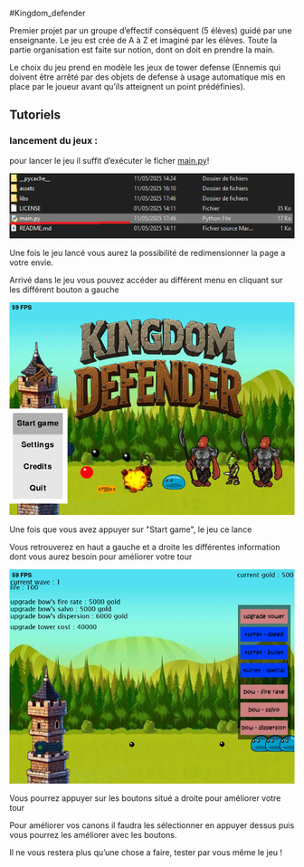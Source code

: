 #Kingdom_defender

Premier projet par un groupe d’effectif conséquent (5 élèves) guidé par une enseignante. Le jeu est crée de A à Z et imaginé par les élèves. Toute la partie organisation est faite sur notion, dont on doit en prendre la main. 

Le choix du jeu prend en modèle les jeux de tower defense (Ennemis qui doivent être arrêté par des objets de defense à usage automatique mis en place par le joueur avant qu’ils atteignent un point prédéfinies).

## Tutoriels

### lancement du jeux : 
pour lancer le jeu il suffit d’exécuter le ficher [main.py](main.py)!

![fichier](https://github.com/JeanChipo/Kingdom_Defender/blob/main/tutoriel/fichier.png)

Une fois le jeu lancé vous aurez la possibilité de redimensionner la page a votre envie.

Arrivé dans le jeu vous pouvez accéder au différent menu en cliquant sur les différent bouton a gauche

![menu](https://github.com/JeanChipo/Kingdom_Defender/blob/main/tutoriel/menu.png)

Une fois que vous avez appuyer sur "Start game", le jeu ce lance

Vous retrouverez en haut a gauche et a droite les différentes information dont vous aurez besoin pour améliorer votre tour

![game](https://github.com/JeanChipo/Kingdom_Defender/blob/main/tutoriel/game.png)

Vous pourrez appuyer sur les boutons situé a droite pour améliorer votre tour

Pour améliorer vos canons il faudra les sélectionner en appuyer dessus puis vous pourrez les améliorer avec les boutons.

Il ne vous restera plus qu’une chose a faire, tester par vous même le jeu !

